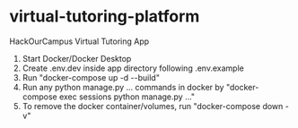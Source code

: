 # virtual-tutoring-platform

HackOurCampus Virtual Tutoring App

1. Start Docker/Docker Desktop
2. Create .env.dev inside app directory following .env.example
3. Run "docker-compose up -d --build"
4. Run any python manage.py ... commands in docker by "docker-compose exec sessions python manage.py ..."
5. To remove the docker container/volumes, run "docker-compose down -v"
